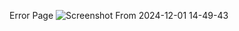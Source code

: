 Error Page
![Screenshot From 2024-12-01 14-49-43](https://github.com/user-attachments/assets/ce4d3f2c-9e68-419a-8f17-94d93342b646)
